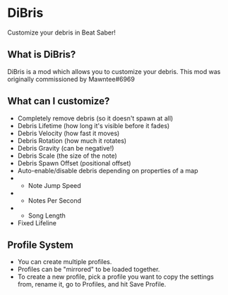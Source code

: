 # DiBris
Customize your debris in Beat Saber!

## What is DiBris?
DiBris is a mod which allows you to customize your debris.
This mod was originally commissioned by Mawntee#6969

## What can I customize?

* Completely remove debris (so it doesn't spawn at all)
* Debris Lifetime (how long it's visible before it fades)
* Debris Velocity (how fast it moves)
* Debris Rotation (how much it rotates)
* Debris Gravity (can be negative!)
* Debris Scale (the size of the note)
* Debris Spawn Offset (positional offset)
* Auto-enable/disable debris depending on properties of a map
* * Note Jump Speed
* * Notes Per Second
* * Song Length
* Fixed Lifeline

## Profile System
* You can create multiple profiles.
* Profiles can be "mirrored" to be loaded together.
* To create a new profile, pick a profile you want to copy the settings from, rename it, go to Profiles, and hit Save Profile.
